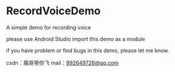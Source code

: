 # RecordVoiceDemo
A simple demo for recording voice

please use Android Studio import this demo as a module

if you have problem or find bugs in this demo, please let me know.

csdn：瘸哥带你飞
mail：992649726@qq.com
